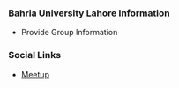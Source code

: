 ### Bahria University Lahore Information
* Provide Group Information

### Social Links
* [Meetup](#)


